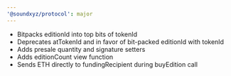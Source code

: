 ```yaml
---
'@soundxyz/protocol': major
---
```


- Bitpacks editionId into top bits of tokenId
- Deprecates atTokenId and in favor of bit-packed editionId with tokenId
- Adds presale quantity and signature setters
- Adds editionCount view function
- Sends ETH directly to fundingRecipient during buyEdition call
